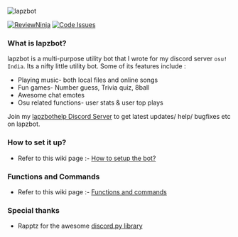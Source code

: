 ![lapzbot](http://i.imgur.com/txlWePx.png)

[![ReviewNinja](https://app.review.ninja/49250931/badge)](https://app.review.ninja/lapoozza/lapzbot)
[![Code Issues](https://www.quantifiedcode.com/api/v1/project/27aa17781b5a40debf850b1c96fcd1a4/badge.svg)](https://www.quantifiedcode.com/app/project/27aa17781b5a40debf850b1c96fcd1a4)
### What is lapzbot?
lapzbot is a multi-purpose utility bot that I wrote for my discord server `osu! India`. Its a nifty little utility bot. Some of its features include :
* Playing music- both local files and online songs
* Fun games- Number guess, Trivia quiz, 8ball
* Awesome chat emotes
* Osu related functions- user stats & user top plays

Join my [lapzbothelp Discord Server](https://discord.gg/0lzW6jSQESAO1HSU) to get latest updates/ help/ bugfixes etc on lapzbot.

### How to set it up?
* Refer to this wiki page :- [How to setup the bot?](https://github.com/lapoozza/lapzbot/wiki/How-to-setup-the-bot%3F)

### Functions and Commands
* Refer to this wiki page :- [Functions and commands](https://github.com/lapoozza/lapzbot/wiki/Functions-and-commands)

### Special thanks
* Rapptz for the awesome [discord.py library](https://github.com/Rapptz/discord.py)
